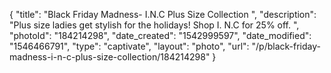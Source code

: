 {
    "title": "Black Friday Madness- I.N.C  Plus Size Collection ",
    "description": "Plus size ladies get stylish for the holidays! Shop I. N.C for 25% off. ",
    "photoId": "184214298",
    "date_created": "1542999597",
    "date_modified": "1546466791",
    "type": "captivate",
    "layout": "photo",
    "url": "\/p\/black-friday-madness-i-n-c-plus-size-collection\/184214298"
}